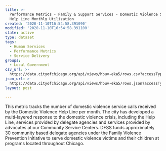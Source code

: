 ```yaml
---
title: >-
  Performance Metrics - Family & Support Services - Domestic Violence Service
  Help Line Monthly Utilization
created: '2020-11-10T16:54:58.391090'
modified: '2020-11-10T16:54:58.391100'
state: active
type: dataset
tags:
  - Human Services
  - Performance Metrics
  - Service Delivery
groups:
  - Local Government
csv_url: >-
  https://data.cityofchicago.org/api/views/hbuv-eka5/rows.csv?accessType=DOWNLOAD
json_url: >-
  https://data.cityofchicago.org/api/views/hbuv-eka5/rows.json?accessType=DOWNLOAD
layout: post

---
```

This metric tracks the number of domestic violence service calls received by the Domestic Violence Help Line per month. The city has developed a multi-layered response to the domestic violence crisis, including the Help Line, services provided by delegate agencies and services provided by advocates at our Community Service Centers. DFSS funds approximately 30 community based delegate agencies under the Family Violence Prevention Initiative to serve domestic violence victims and their children at programs located throughout Chicago.
